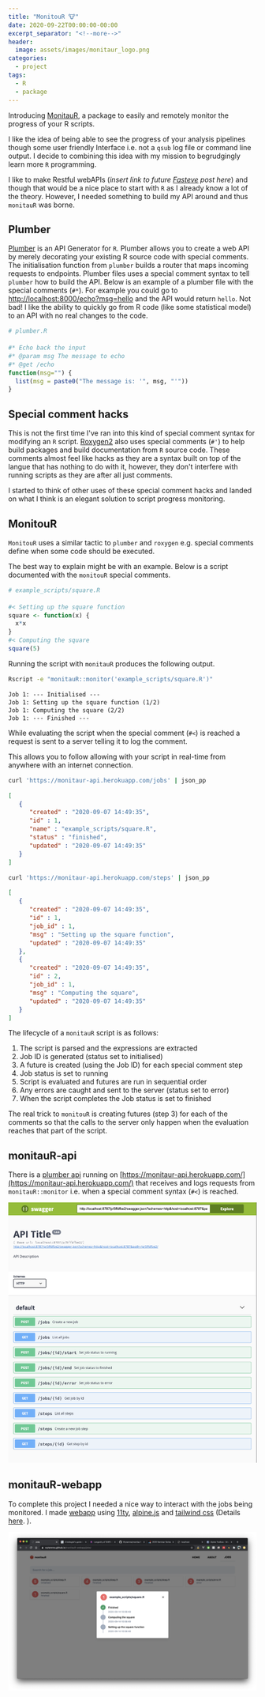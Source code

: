 ```yaml
---
title: "MonitouR 🐮"
date: 2020-09-22T00:00:00-00:00
excerpt_separator: "<!--more-->"
header:
  image: assets/images/monitaur_logo.png
categories:
  - project
tags:
  - R
  - package
---
```


Introducing [MonitauR](https://github.com/Wytamma/monitauR), a package to easily and remotely monitor the progress of your R scripts.

<!--more-->

I like the idea of being able to see the progress of your analysis pipelines though some user friendly Interface i.e. not a `qsub` log file or command line output. I decide to combining this idea with my mission to begrudgingly learn more `R` programming. 

I like to make Restful webAPIs (*insert link to future [Fasteve](https://github.com/Wytamma/fasteve) post here*) and though that would be a nice place to start with `R` as I already know a lot of the theory. However, I needed something to build my API around and thus `monitauR` was borne.

## Plumber

[Plumber](https://www.rplumber.io/) is an API Generator for `R`. Plumber allows you to create a web API by merely decorating your existing R source code with special comments. The initialisation function from `plumber` builds a router that maps incoming requests to endpoints. Plumber files uses a special comment syntax to tell `plumber` how to build the API. Below is an example of a plumber file with the special comments (`#*`). For example you could go to [http://localhost:8000/echo?msg=hello]() and the API would return `hello`. Not bad! I like the ability to quickly go from R code (like some statistical model) to an API with no real changes to the code. 

```R
# plumber.R

#* Echo back the input
#* @param msg The message to echo
#* @get /echo
function(msg="") {
  list(msg = paste0("The message is: '", msg, "'"))
}
```

## Special comment hacks

This is not the first time I've ran into this kind of special comment syntax for modifying an `R` script. [Roxygen2](https://cran.r-project.org/web/packages/roxygen2/vignettes/roxygen2.html) also uses special comments (`#'`) to help build packages and build documentation from `R` source code. These comments almost feel like hacks as they are a syntax built on top of the langue that has nothing to do with it, however, they don't interfere with running scripts as they are after all just comments. 

I started to think of other uses of these special comment hacks and landed on what I think is an elegant solution to script progress monitoring. 

## MonitouR

`MonitouR` uses a similar tactic to `plumber` and `roxygen` e.g. special comments define when some code should be executed. 

The best way to explain might be with an example. Below is a script documented with the `monitouR` special comments. 

```R
# example_scripts/square.R

#< Setting up the square function
square <- function(x) {
  x*x
}
#< Computing the square
square(5)
```

Running the script with `monitauR` produces the following output. 

```bash
Rscript -e "monitauR::monitor('example_scripts/square.R')"
```
```
Job 1: --- Initialised ---
Job 1: Setting up the square function (1/2)
Job 1: Computing the square (2/2)
Job 1: --- Finished ---
```

While evaluating the script when the special comment (`#<`) is reached a request is sent to a server telling it to log the comment. 

This allows you to follow allowing with your script in real-time from anywhere with an internet connection. 

```bash
curl 'https://monitaur-api.herokuapp.com/jobs' | json_pp
```
```json
[
   {
      "created" : "2020-09-07 14:49:35",
      "id" : 1,
      "name" : "example_scripts/square.R",
      "status" : "finished",
      "updated" : "2020-09-07 14:49:35"
   }
]
```
```bash
curl 'https://monitaur-api.herokuapp.com/steps' | json_pp

```
```json
[
   {
      "created" : "2020-09-07 14:49:35",
      "id" : 1,
      "job_id" : 1,
      "msg" : "Setting up the square function",
      "updated" : "2020-09-07 14:49:35"
   },
   {
      "created" : "2020-09-07 14:49:35",
      "id" : 2,
      "job_id" : 1,
      "msg" : "Computing the square",
      "updated" : "2020-09-07 14:49:35"
   }
]
```

The lifecycle of a `monitauR` script is as follows:

1. The script is parsed and the expressions are extracted
2. Job ID is generated (status set to initialised)
3. A future is created (using the Job ID) for each special comment step
4. Job status is set to running
5. Script is evaluated and futures are run in sequential order 
6. Any errors are caught and sent to the server (status set to error)
7. When the script completes the Job status is set to finished

The real trick to `monitouR` is creating futures (step 3) for each of the comments so that the calls to the server only happen when the evaluation reaches that part of the script. 

## monitauR-api

There is a [plumber api](https://www.rplumber.io/) running on [https://monitaur-api.herokuapp.com/](https://monitaur-api.herokuapp.com/) that receives and logs requests from `monitauR::monitor` i.e. when a special comment syntax (`#<`) is reached.

![monitaur_swagger](/assets/images/swagger.png)

## monitauR-webapp

To complete this project I needed a nice way to interact with the jobs being monitored. I made [webapp](https://wytamma.github.io/monitauR-webapp/) using [11ty](https://www.11ty.dev/), [alpine.js](https://github.com/alpinejs/alpine) and [tailwind css](https://tailwindcss.com/) (Details [here](https://github.com/Wytamma/monitauR-webapp). 
). 

![monitaur_jobs](/assets/images/jobs.png)